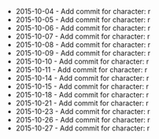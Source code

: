 - 2015-10-04 - Add commit for character: r
- 2015-10-05 - Add commit for character: r
- 2015-10-06 - Add commit for character: r
- 2015-10-07 - Add commit for character: r
- 2015-10-08 - Add commit for character: r
- 2015-10-09 - Add commit for character: r
- 2015-10-10 - Add commit for character: r
- 2015-10-11 - Add commit for character: r
- 2015-10-14 - Add commit for character: r
- 2015-10-15 - Add commit for character: r
- 2015-10-18 - Add commit for character: r
- 2015-10-21 - Add commit for character: r
- 2015-10-23 - Add commit for character: r
- 2015-10-26 - Add commit for character: r
- 2015-10-27 - Add commit for character: r
